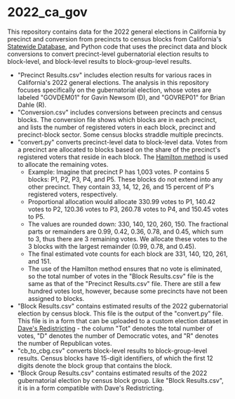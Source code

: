 # 2022_ca_gov

This repository contains data for the 2022 general elections in California by precinct and conversion from precincts to census blocks from California's [Statewide Database](https://statewidedatabase.org/), and Python code that uses the precinct data and block conversions to convert precinct-level gubernatorial election results to block-level, and block-level results to block-group-level results.

* "Precinct Results.csv" includes election results for various races in California's 2022 general elections. The analysis in this repository focuses specifically on the gubernatorial election, whose votes are labeled "GOVDEM01" for Gavin Newsom (D), and "GOVREP01" for Brian Dahle (R).
* "Conversion.csv" includes conversions between precincts and census blocks. The conversion file shows which blocks are in each precinct, and lists the number of registered voters in each block, precinct and precinct-block sector. Some census blocks straddle multiple precincts.
* "convert.py" converts precinct-level data to block-level data. Votes from a precinct are allocated to blocks based on the share of the precinct's registered voters that reside in each block. The [Hamilton method](https://en.wikipedia.org/wiki/Hare_quota) is used to allocate the remaining votes.
  * Example: Imagine that precinct P has 1,003 votes. P contains 5 blocks: P1, P2, P3, P4, and P5. These blocks do not extend into any other precinct. They contain 33, 14, 12, 26, and 15 percent of P's registered voters, respectively.
  * Proportional allocation would allocate 330.99 votes to P1, 140.42 votes to P2, 120.36 votes to P3, 260.78 votes to P4, and 150.45 votes to P5.
  * The values are rounded down: 330, 140, 120, 260, 150. The fractional parts or remainders are 0.99, 0.42, 0.36, 0.78, and 0.45, which sum to 3, thus there are 3 remaining votes. We allocate these votes to the 3 blocks with the largest remainder (0.99, 0.78, and 0.45).
  * The final estimated vote counts for each block are 331, 140, 120, 261, and 151.
  * The use of the Hamilton method ensures that no vote is eliminated, so the total number of votes in the "Block Results.csv" file is the same as that of the "Precinct Results.csv" file. There are still a few hundred votes lost, however, because some precincts have not been assigned to blocks.
* "Block Results.csv" contains estimated results of the 2022 gubernatorial election by census block. This file is the output of the "convert.py" file. This file is in a form that can be uploaded to a custom election dataset in [Dave's Redistricting](https://davesredistricting.org/) - the column "Tot" denotes the total number of votes, "D" denotes the number of Democratic votes, and "R" denotes the number of Republican votes.
* "cb_to_cbg.csv" converts block-level results to block-group-level results. Census blocks have 15-digit identifiers, of which the first 12 digits denote the block group that contains the block.
* "Block Group Results.csv" contains estimated results of the 2022 gubernatorial election by census block group. Like "Block Results.csv", it is in a form compatible with Dave's Redistricting.
